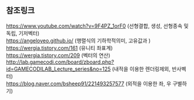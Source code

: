 ## 참조링크

https://www.youtube.com/watch?v=9F4PZ_1orF0 (선형결합, 생성, 선형종속 및 독립, 기저벡터)<br>
https://angeloyeo.github.io/ (행렬식의 기하학적의미, 고유값과 )<br>
https://wergia.tistory.com/161 (유니티 좌표계)<br>
https://wergia.tistory.com/209 (벡터의 연산)<br>
http://lab.gamecodi.com/board/zboard.php?id=GAMECODILAB_Lecture_series&no=125 (내적을 이용한 렌더링제외, 반사벡터) <br>
https://blog.naver.com/bsheep91/221493257577 (외적을 이용한 좌, 우 구별하기) <br>
